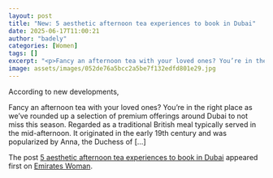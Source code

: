 ```yaml
---
layout: post
title: "New: 5 aesthetic afternoon tea experiences to book in Dubai"
date: 2025-06-17T11:00:21
author: "badely"
categories: [Women]
tags: []
excerpt: "<p>Fancy an afternoon tea with your loved ones? You’re in the right place as we’ve rounded up a selection of premium offerings around Dubai to not mis"
image: assets/images/052de76a5bcc2a5be7f132edfd801e29.jpg
---
```


According to new developments, <p>Fancy an afternoon tea with your loved ones? You’re in the right place as we’ve rounded up a selection of premium offerings around Dubai to not miss this season. Regarded as a traditional British meal typically served in the mid-afternoon. It originated in the early 19th century and was popularized by Anna, the Duchess of [&#8230;]</p>
<p>The post <a href="https://emirateswoman.com/5-aesthetic-afternoon-tea-experiences-to-book-in-dubai/" rel="nofollow">5 aesthetic afternoon tea experiences to book in Dubai</a> appeared first on <a href="https://emirateswoman.com" rel="nofollow">Emirates Woman</a>.</p>

